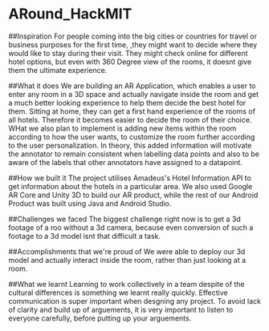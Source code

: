 # ARound_HackMIT

##Inspiration
For people coming into the big cities or countries for travel or business purposes for the first time, ,they might want to decide where they would like to stay during their visit. They might check online for different hotel options, but even with 360 Degree view of the rooms, it doesnt give them the ultimate experience. 

##What it does
We are building an AR Application, which enables a user to enter any room in a 3D space and actually navigate inside the room and get a much better looking experience to help them decide the best hotel for them. Sitting at home, they can get a first hand experience of the rooms of all hotels. Therefore it becomes easier to decide the room of their choice. 
WHat we also plan to implement is adding new items within the room according to how the user wants, to customize the room further according to the user personalization. 
In theory, this added information will motivate the annotator to remain consistent when labelling data points and also to be aware of the labels that other annotators have assigned to a datapoint.

##How we built it
The project utilises Amadeus's Hotel Information API to get information about the hotels in a particular area. We also used Google AR Core and Unity 3D to build our AR product, while the rest of our Android Product was built using Java and Android Studio. 

##Challenges we faced
The biggest challenge right now is to get a 3d footage of a roo without a 3d camera, because even conversion of such a footage to a 3d model isnt that difficult a task. 

##Accomplishments that we're proud of
We were able to deploy our 3d model and actually interact inside the room, rather than just looking at a room. 

##What we learnt
Learning to work collectively in a team despite of the cultural differences is something we learnt really quickly. Effective communication is super important when desgning any project. To avoid lack of clarity and build up of arguements, it is very important to listen to everyone carefully, before putting up your arguements. 
